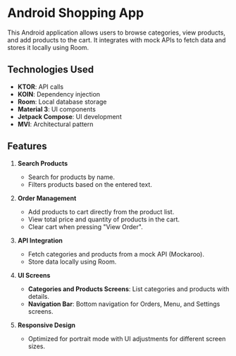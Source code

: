 # Android Shopping App

This Android application allows users to browse categories, view products, and add products to the cart. It integrates with mock APIs to fetch data and stores it locally using Room. 

## Technologies Used
- **KTOR**: API calls
- **KOIN**: Dependency injection
- **Room**: Local database storage
- **Material 3**: UI components
- **Jetpack Compose**: UI development
- **MVI**: Architectural pattern

## Features
1. **Search Products**  
   - Search for products by name.
   - Filters products based on the entered text.

2. **Order Management**  
   - Add products to cart directly from the product list.
   - View total price and quantity of products in the cart.
   - Clear cart when pressing "View Order".

3. **API Integration**  
   - Fetch categories and products from a mock API (Mockaroo).
   - Store data locally using Room.

4. **UI Screens**  
   - **Categories and Products Screens**: List categories and products with details.
   - **Navigation Bar**: Bottom navigation for Orders, Menu, and Settings screens.

5. **Responsive Design**  
   - Optimized for portrait mode with UI adjustments for different screen sizes.
